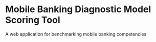 # Mobile Banking Diagnostic Model Scoring Tool

A web application for benchmarking mobile banking competencies
